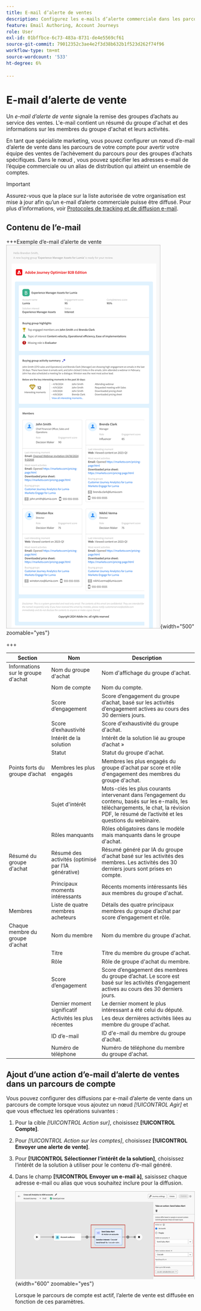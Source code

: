 ```yaml
---
title: E-mail d’alerte de ventes
description: Configurez les e-mails d’alerte commerciale dans les parcours de compte pour informer les équipes commerciales. Cela inclut des résumés des groupes d’achats, des informations sur l’IA et des détails des membres dans Journey Optimizer B2B edition.
feature: Email Authoring, Account Journeys
role: User
exl-id: 01bffbce-6c73-483a-8731-de4e5569cf61
source-git-commit: 79012352c3ae4e2f3d38b632b1f523d262f74f96
workflow-type: tm+mt
source-wordcount: '533'
ht-degree: 6%

---
```


# E-mail d’alerte de vente

Un _e-mail d’alerte de vente_ signale la remise des groupes d’achats au service des ventes. L&#39;e-mail contient un résumé du groupe d&#39;achat et des informations sur les membres du groupe d&#39;achat et leurs activités.

En tant que spécialiste marketing, vous pouvez configurer un nœud d’e-mail d’alerte de vente dans les parcours de votre compte pour avertir votre équipe des ventes de l’achèvement du parcours pour des groupes d’achats spécifiques. Dans le nœud , vous pouvez spécifier les adresses e-mail de l’équipe commerciale ou un alias de distribution qui atteint un ensemble de comptes.

>[!IMPORTANT]
>
>Assurez-vous que la place sur la liste autorisée de votre organisation est mise à jour afin qu’un e-mail d’alerte commerciale puisse être diffusé. Pour plus d’informations, voir [Protocoles de tracking et de diffusion e-mail](../start/email-protocols.md).

## Contenu de l’e-mail

+++Exemple d’e-mail d’alerte de vente
![Exemple d’e-mail d’alerte vente utilisant le modèle par défaut](./assets/sales-alert-email-example.png){width="500" zoomable="yes"}

+++

| Section | Nom | Description |
| - | ---- | ----------- |
| Informations sur le groupe d&#39;achat | Nom du groupe d&#39;achat | Nom d&#39;affichage du groupe d&#39;achat. |
|   | Nom de compte | Nom du compte. |
|   | Score d’engagement | Score d’engagement du groupe d’achat, basé sur les activités d’engagement actives au cours des 30 derniers jours. |
|   | Score d’exhaustivité | Score d&#39;exhaustivité du groupe d&#39;achat. |
|   | Intérêt de la solution | Intérêt de la solution lié au groupe d’achat » |
|   | Statut | Statut du groupe d&#39;achat. |
| Points forts du groupe d’achat | Membres les plus engagés | Membres les plus engagés du groupe d&#39;achat par score et rôle d&#39;engagement des membres du groupe d&#39;achat. |
|   | Sujet d&#39;intérêt | Mots-clés les plus courants intervenant dans l’engagement du contenu, basés sur les e-mails, les téléchargements, le chat, la révision PDF, le résumé de l’activité et les questions du webinaire. |
|   | Rôles manquants | Rôles obligatoires dans le modèle mais manquants dans le groupe d&#39;achat. |
| Résumé du groupe d&#39;achat | Résumé des activités (optimisé par l’IA générative) | Résumé généré par IA du groupe d&#39;achat basé sur les activités des membres. Les activités des 30 derniers jours sont prises en compte. |
|   | Principaux moments intéressants | Récents moments intéressants liés aux membres du groupe d&#39;achat. |
| Membres | Liste de quatre membres acheteurs | Détails des quatre principaux membres du groupe d’achat par score d’engagement et rôle. |
| Chaque membre du groupe d&#39;achat | Nom du membre | Nom du membre du groupe d&#39;achat. |
|   | Titre | Titre du membre du groupe d&#39;achat. |
|   | Rôle | Rôle de groupe d&#39;achat du membre. |
|   | Score d’engagement | Score d’engagement des membres du groupe d’achat. Le score est basé sur les activités d’engagement actives au cours des 30 derniers jours. |
|   | Dernier moment significatif | Le dernier moment le plus intéressant a été celui du député. |
|   | Activités les plus récentes | Les deux dernières activités liées au membre du groupe d&#39;achat. |
|   | ID d’e-mail | ID d&#39;e-mail du membre du groupe d&#39;achat. |
|   | Numéro de téléphone | Numéro de téléphone du membre du groupe d&#39;achat. |

## Ajout d’une action d’e-mail d’alerte de ventes dans un parcours de compte

Vous pouvez configurer des diffusions par e-mail d’alerte de vente dans un parcours de compte lorsque vous ajoutez un nœud _[!UICONTROL Agir]_ et que vous effectuez les opérations suivantes :

1. Pour la cible _[!UICONTROL Action sur]_, choisissez **[!UICONTROL Compte]**.

1. Pour _[!UICONTROL Action sur les comptes]_, choisissez **[!UICONTROL Envoyer une alerte de vente]**.

1. Pour **[!UICONTROL Sélectionner l’intérêt de la solution]**, choisissez l’intérêt de la solution à utiliser pour le contenu d’e-mail généré.

1. Dans le champ **[!UICONTROL Envoyer un e-mail à]**, saisissez chaque adresse e-mail ou alias que vous souhaitez inclure pour la diffusion.

   ![Boîte de dialogue Créer un e-mail](assets/sales-alert-email-journey-node.png){width="600" zoomable="yes"}

   Lorsque le parcours de compte est actif, l’alerte de vente est diffusée en fonction de ces paramètres.
